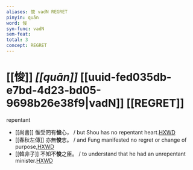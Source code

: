 ```yaml
---
aliases: 悛 vadN REGRET
pinyin: quān
word: 悛
syn-func: vadN
sem-feat: 
total: 3
concept: REGRET 
---
```

# [[悛]] *[[quān]]*  [[uuid-fed035db-e7bd-4d23-bd05-9698b26e38f9|vadN]] [[REGRET]]
repentant
 - [[尚書]] 惟受罔有**悛**心， / but Shou has no repentant heart.[HXWD](https://hxwd.org/textview.html?location=KR1b0001_tls_027-2a.31)
 - [[春秋左傳]] 亦無**悛**志。 / and Fung manifested no regret or change of purpose,[HXWD](https://hxwd.org/textview.html?location=KR1e0001_tls_009-716a.33)
 - [[韓非子]] 不知不**悛**之臣。 / to understand that he had an unrepentant minister.[HXWD](https://hxwd.org/textview.html?location=KR3c0005_tls_039-4a.12)